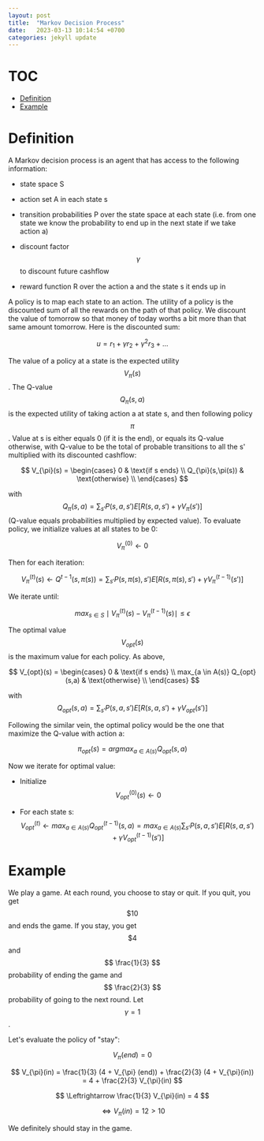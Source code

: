 ```yaml
---
layout: post
title:  "Markov Decision Process"
date:   2023-03-13 10:14:54 +0700
categories: jekyll update
---
```


# TOC

- [Definition](#define)
- [Example](#ex)

# Definition <a name="#define"></a>

A Markov decision process is an agent that has access to the following information:

- state space S

- action set A in each state s

- transition probabilities P over the state space at each state (i.e. from one state we know the probability to end up in the next state if we take action a)

- discount factor $$ \gamma $$ to discount future cashflow

- reward function R over the action a and the state s it ends up in

A policy is to map each state to an action. The utility of a policy is the discounted sum of all the rewards on the path of that policy. We discount the value of tomorrow so that money of today worths a bit more than that same amount tomorrow. Here is the discounted sum:

$$ u = r_1 + \gamma r_2 + \gamma^2 r_3 + ... $$

The value of a policy at a state is the expected utility $$ V_{\pi}(s) $$. The Q-value $$ Q_{\pi} (s,a) $$ is the expected utility of taking action a at state s, and then following policy $$ \pi $$. Value at s is either equals 0 (if it is the end), or equals its Q-value otherwise, with Q-value to be the total of probable transitions to all the s' multiplied with its discounted cashflow:

$$ V_{\pi}(s) =
\begin{cases}
    0 & \text{if s ends} \\
    Q_{\pi}(s,\pi(s)) & \text{otherwise} \\
\end{cases}
$$ 

with $$ Q_{\pi}(s,a)=\sum_{s'} P(s,a,s') E{[R(s,a,s') + \gamma V_{\pi} (s')]} $$ (Q-value equals probabilities multiplied by expected value). To evaluate policy, we initialize values at all states to be 0:

$$ V_{\pi}^{(0)} \leftarrow 0 $$ 

Then for each iteration:

$$ V_{\pi}^{(t)}(s) \leftarrow Q^{t-1}(s,\pi(s)) = \sum_{s'} P(s,\pi(s), s') E {[R(s,\pi(s), s') + \gamma V_{\pi}^{(t-1)} (s')]} $$

We iterate until:

$$ max_{s \in S} \mid V_{\pi}^{(t)} (s) - V_{\pi}^{(t-1)}(s) \mid \leq \epsilon $$

The optimal value $$ V_{opt}(s) $$ is the maximum value for each policy. As above,

$$ V_{opt}(s) =
\begin{cases}
    0 & \text{if s ends} \\
    max_{a \in A(s)} Q_{opt}(s,a) & \text{otherwise} \\
\end{cases}
$$ 

with $$ Q_{opt}(s,a)=\sum_{s'} P(s,a,s') E{[R(s,a,s') + \gamma V_{opt} (s')]} $$

Following the similar vein, the optimal policy would be the one that maximize the Q-value with action a:

$$ \pi_{opt}(s) = arg max_{a \in A(s)} Q_{opt}(s,a) $$

Now we iterate for optimal value:

- Initialize $$ V_{opt}^{(0)}(s) \leftarrow 0 $$

- For each state s: $$ V_{opt}^{(t)} \leftarrow  max_{a \in A(s)} Q_{opt}^{(t-1)} (s,a) =  max_{a \in A(s)} \sum_{s'} P(s,a,s') E{[R(s,a,s') + \gamma V_{opt}^{(t-1)} (s')]} $$

# Example <a name="#ex"></a>

We play a game. At each round, you choose to stay or quit. If you quit, you get $$ \$10 $$ and ends the game. If you stay, you get $$ \$4 $$ and $$ \frac{1}{3} $$ probability of ending the game and $$ \frac{2}{3} $$ probability of going to the next round. Let $$ \gamma = 1 $$.

Let's evaluate the policy of "stay":

$$ V_{\pi} (end) = 0 $$

$$ V_{\pi}(in) = \frac{1}{3} (4 + V_{\pi} (end)) + \frac{2}{3} (4 + V_{\pi}(in)) = 4 + \frac{2}{3} V_{\pi}(in) $$

$$ \Leftrightarrow \frac{1}{3} V_{\pi}(in) = 4 $$

$$ \Leftrightarrow V_{\pi}(in) = 12 > 10 $$

We definitely should stay in the game.


```python

```


```python

```
